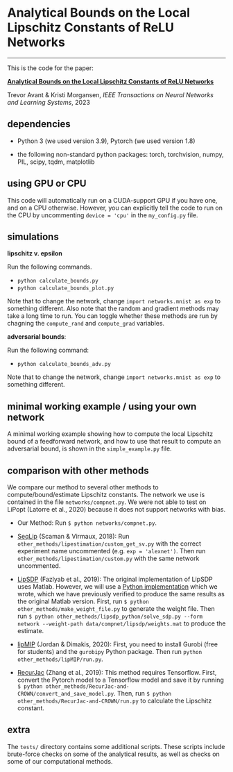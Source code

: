 # Analytical Bounds on the Local Lipschitz Constants of ReLU Networks

---

This is the code for the paper:

[**Analytical Bounds on the Local Lipschitz Constants of ReLU Networks**](https://ieeexplore.ieee.org/document/10164809)

Trevor Avant & Kristi Morgansen, *IEEE Transactions on Neural Networks and Learning Systems*, 2023


## dependencies

* Python 3 (we used version 3.9), Pytorch (we used version 1.8)

* the following non-standard python packages: torch, torchvision, numpy, PIL, scipy, tqdm, matplotlib


## using GPU or CPU

This code will automatically run on a CUDA-support GPU if you have one, and on a CPU otherwise. However, you can explicitly tell the code to run on the CPU by uncommenting `device = 'cpu'` in the `my_config.py` file.


## simulations

**lipschitz v. epsilon**

Run the following commands.
* `python calculate_bounds.py`
* `python calculate_bounds_plot.py`

Note that to change the network, change `import networks.mnist as exp` to something different. Also note that the random and gradient methods may take a long time to run. You can toggle whether these methods are run by chagning the `compute_rand` and `compute_grad` variables.


**adversarial bounds**: 

Run the following command:
* `python calculate_bounds_adv.py`

Note that to change the network, change `import networks.mnist as exp` to something different.


## minimal working example / using your own network

A minimal working example showing how to compute the local Lipschitz bound of a feedforward network, and how to use that result to compute an adversarial bound, is shown in the `simple_example.py` file.


## comparison with other methods

We compare our method to several other methods to compute/bound/estimate Lipschitz constants. The network we use is contained in the file `networks/compnet.py`. We were not able to test on LiPopt (Latorre et al., 2020) because it does not support networks with bias.

* Our Method: Run `$ python networks/compnet.py`.

* [SeqLip](https://github.com/avirmaux/lipEstimation) (Scaman & Virmaux, 2018): Run `other_methods/lipestimation/custom_get_sv.py` with the correct experiment name uncommented (e.g. `exp = 'alexnet')`. Then run `other_methods/lipestimation/custom.py` with the same network uncommented.

* [LipSDP](https://github.com/AntonXue/chordal-lipsdp) (Fazlyab et al., 2019): The original implementation of LipSDP uses Matlab. However, we will use a [Python implementation](https://github.com/trevoravant/LipSDP_python) which we wrote, which we have previously verified to produce the same results as the original Matlab version. First, run `$ python other_methods/make_weight_file.py` to generate the weight file. Then run `$ python other_methods/lipsdp_python/solve_sdp.py --form network --weight-path data/compnet/lipsdp/weights.mat` to produce the estimate.

* [lipMIP](https://github.com/revbucket/lipMIP) (Jordan & Dimakis, 2020): First, you need to install Gurobi (free for students) and the `gurobipy` Python package. Then run `python other_methods/lipMIP/run.py`.

* [RecurJac](https://github.com/huanzhang12/RecurJac-and-CROWN) (Zhang et al., 2019): This method requires Tensorflow. First, convert the Pytorch model to a Tensorflow model and save it by running `$ python other_methods/RecurJac-and-CROWN/convert_and_save_model.py`. Then, run  `$ python other_methods/RecurJac-and-CROWN/run.py` to calculate the Lipschitz constant.

## extra

The `tests/` directory contains some additional scripts. These scripts include brute-force checks on some of the analytical results, as well as checks on some of our computational methods.
